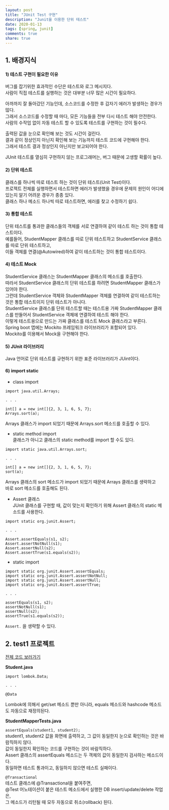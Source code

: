```yaml
---
layout: post
title: "JUnit Test 구현"
description: "Junit을 이용한 단위 테스트"
date: 2020-01-13
tags: [spring, junit]
comments: true
share: true
---
```


## 1. 배경지식   
#### 1) 테스트 구현이 필요한 이유   
버그를 잡기위한 효과적인 수단은 테스트와 로그 메시지다.   
사람이 직접 테스트를 실행하는 것은 대부분 너무 많은 시간이 필요하다.  

아까까지 잘 돌아갔던 기능인데, 소스코드를 수정한 후 갑자기 에러가 발생하는 경우가 많다.  
그래서 소스코드를 수정할 때 마다, 모든 기능들을 전부 다시 테스트 해야 안전한다.  
사람의 수작업 없이 자동 테스트 할 수 있도록 테스트를 구현하는 것이 필수다.  

출력된 값을 눈으로 확인해 보는 것도 시간이 걸린다.  
결과 같이 정상인지 아닌지 확인해 보는 기능까지 테스트 코드에 구현해야 한다.  
그래서 테스트 결과 정상인지 아닌지만 보고되어야 한다.  

JUnit 테스트를 열심히 구현하지 않는 프로그래머는, 버그 때문에 고생할 확률이 높다.   


#### 2) 단위 테스트   
클래스를 하나씩 따로 테스트 하는 것이 단위 테스트(Unit Test)이다.   
프로젝트 전체를 실행하면서 테스트하면 에러가 발생했을 경우에 문제의 원인이 어디에 있는지 알기 어려운 경우가 종종 있다.   
클래스 하나 메소드 하나씩 따로 테스트하면, 에러를 찾고 수정하기 쉽다.   

#### 3) 통합 테스트   
단위 테스트를 통과한 클래스들의 객체를 서로 연결하여 같이 테스트 하는 것이 통합 테스트이다.  
예를들어, StudentMapper 클래스를 따로 단위 테스트하고 StudentService 클래스를 따로 단위 테스트하고,   
이들 객체를 연결(@Autowired)하여 같이 테스트하는 것이 통합 테스트이다.   

#### 4) 테스트 Mock    
StudentService 클래스는 StudentMapper 클래스의 메소드를 호출한다.   
따라서 StudentService 클래스의 단위 테스트를 하려면 StudentMapper 클래스가 있어야 한다.   
그런데 StudentService 객체와 StudentMapper 객체를 연결하여 같이 테스트하는 것은 통합 테스트이지 단위 테스트가 아니다.   
StudentService 클래스를 단위 테스트할 때는 테스트용 가짜 StudentMapper 클래스를 만들어서 StudentService 객체에 연결하여 테스트 해야 한다.   
이렇게 테스트용으로 만드는 가짜 클래스를 테스트 Mock 클래스라고 부른다.   
Spring boot 앱에는 Mockito 프레임워크 라이브러리가 포함되어 있다.  
Mockito를 이용해서 Mock을 구현해야 한다.   

#### 5) JUnit 라이브러리           
Java 언어로 단위 테스트를 규현하기 위한 표준 라이브러리가 JUint이다.           

#### 6) import static           
- class import           

```        
import java.util.Arrays;         

. . .

int[] a = new int[]{2, 3, 1, 6, 5, 7};
Arrays.sort(a);        
```        

Arrays 클래스가 import 되었기 때문에 Arrays.sort 메소드를 호출할 수 있다.   

- static method import   
클래스가 아니고 클래스의 static method를 import 할 수도 있다.  
 
```          
import static java.util.Arrays.sort;

. . .       

int[] a = new int[]{2, 3, 1, 6, 5, 7};
sort(a);
```     
     
Arrays 클래스의 sort 메소드가 import 되었기 때문에 Arrays 클래스를 생략하고   
바로 sort 메소드를 호출해도 된다.   

- Assert 클래스   
JUnit 클래스를 구현할 때, 값이 맞는지 확인하기 위해 Assert 클래스의 static 메소드를 사용한다.   

```     
import static org.junit.Assert;

. . .          

Assert.assertEquals(s1, s2);
Assert.assertNotNull(s1);
Assert.assertNull(s2);
Assert.assertTrue(s1.equals(s2));
```

- static import   
          
```         
import static org.junit.Assert.assertEquals;
import static org.junit.Assert.assertNotNull;
import static org.junit.Assert.assertNull;
import static org.junit.Assert.assertTrue;

. . .          

assertEquals(s1, s2);
assertNotNull(s1);
assertNull(s2);
assertTrue(s1.equals(s2));
```       
   
```Assert.``` 을 생략할 수 있다.              

## 2. test1 프로젝트   
[전체 코드 보러가기](https://github.com/hyerin6/Spring/tree/master/test1)  

**Student.java**      
           
```                     
import lombok.Data;

. . .

@Data
``` 

Lombok에 의해서 get/set 메소드 뿐만 아니라, equals 메소드와 hashcode 메소드도 자동으로 재정의된다.   


**StudentMapperTests.java**              
   
``` assertEquals(student1, student2); ```     
student1, student2 값을 화면에 출력하고, 그 값이 동일한지 눈으로 확인하는 것은 바람직하지 않다.      
값이 동일한지 확인하는 코드를 구현하는 것이 바람직하다.      
Assert 클래스의 assertEquals 메소드는 두 객체의 값이 동일한지 검사하는 메소드이다.     
동일하면 테스트 통과이고, 동일하지 않으면 테스트 실패이다.      

``` @Transactional ```      
테스트 클래스에 @Transactional을 붙여주면,      
@Test 어노테이션이 붙은 테스트 메소드에서 실행한 DB insert/update/delete 작업은,   
그 메소드가 리턴될 때 모두 자동으로 취소(rollback) 된다.   



